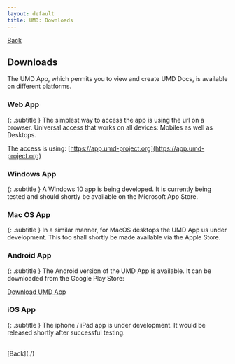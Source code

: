 ```yaml
---
layout: default
title: UMD: Downloads
---
```

[Back](./)
<br/>
## Downloads

The UMD App, which permits you to view and create UMD Docs, is available on different platforms.

### Web App
{: .subtitle }
The simplest way to access the app is using the url on a browser. Universal access that works on all devices: Mobiles as well as Desktops.

The access is using: [https://app.umd-project.org](https://app.umd-project.org)

### Windows App
{: .subtitle }
A Windows 10 app is being developed. It is currently being tested and should shortly be available on the Microsoft App Store.

### Mac OS App
{: .subtitle }
In a similar manner, for MacOS desktops the UMD App us under development. This too shall shortly be made available via the Apple Store.

### Android App
{: .subtitle }
The Android version of the UMD App is available. It can be downloaded from the Google Play Store:

[Download UMD App](https://play.google.com/store/apps/details?id=org.umdproject.umdapp)

### iOS App
{: .subtitle }
The iphone / iPad app is under development. It would be released shortly after successful testing.


<br/>
[Back](./)